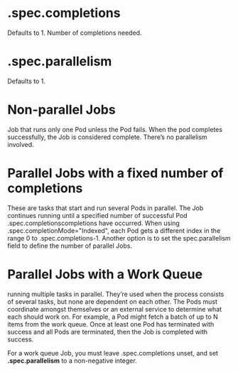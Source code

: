 # .spec.completions

Defaults to 1. Number of completions needed.

# .spec.parallelism

Defaults to 1.



# Non-parallel Jobs

Job that runs only one Pod unless the Pod fails. When the pod completes successfully, the Job is considered complete.
There’s no parallelism involved.

# Parallel Jobs with a fixed number of completions

These are tasks that start and run several Pods in parallel. The Job continues running until a specified number of
successful Pod .spec.completionscompletions have occurred. When using .spec.completionMode="Indexed", each Pod gets a
different index in the range 0 to .spec.completions-1. Another option is to set the spec.parallelism field to define the
number of parallel Jobs.

# Parallel Jobs with a Work Queue

running multiple tasks in parallel. They’re used when the process consists of several tasks, but none are dependent on
each other. The Pods must coordinate amongst themselves or an external service to determine what each should work on.
For example, a Pod might fetch a batch of up to N items from the work queue. Once at least one Pod has terminated with
success and all Pods are terminated, then the Job is completed with success.

For a work queue Job, you must leave .spec.completions unset, and set **.spec.parallelism** to a non-negative integer.